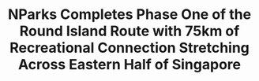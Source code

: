 ---
layout: post
title: "NParks Completes Phase One of the Round Island Route with 75km of Recreational Connection Stretching Across Eastern Half of Singapore"
file_url: https://www.nparks.gov.sg/nparks-corporate/news/2022/1/nparks-completes-phase-one-of-the-round-island-route-with-75km-of-recreational-connection-stretching-across-eastern-half-of-singapore
---